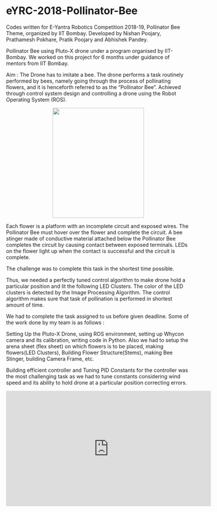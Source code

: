 # eYRC-2018-Pollinator-Bee
Codes written for E-Yantra Robotics Competition 2018-19, Pollinator Bee Theme, organized by IIT Bombay.
Developed by Nishan Poojary, Prathamesh Pokhare, Pratik Poojary and Abhishek Pandey.

Pollinator Bee using Pluto-X drone under a program organised by IIT-Bombay. We worked on this project for 6 months under guidance of mentors from IIT Bombay.

Aim : The Drone has to imitate a bee. The drone performs a task routinely performed by bees, namely going through the process of pollinating flowers, and it is henceforth referred to as the “Pollinator Bee”. Achieved through control system design and controlling a drone using the Robot Operating System (ROS). 

<p align="center">
<img src="gifs/pollinator_bee.gif" width="250" height="300"/>
</p>

Each flower is a platform with an incomplete circuit and exposed wires. The Pollinator Bee must hover over the flower and complete the circuit. A bee stinger made of conductive material attached below the Pollinator Bee completes the circuit by causing contact between exposed terminals. LEDs on the flower light up when the contact is successful and the circuit is complete.

The challenge was to complete this task in the shortest time possible.

Thus, we needed a perfectly tuned control algorithm to make drone hold a particular position and lit the following LED Clusters.
The color of the LED clusters is detected by the Image Processing Algorithm. The control algorithm makes sure that task of pollination is performed in shortest amount of time. 

We had to complete the task assigned to us before given deadline. Some of the work done by my team is as follows :

Setting Up the Pluto-X Drone, using ROS environment, setting up Whycon camera and its calibration, writing code in Python. Also we had to setup the arena sheet (flex sheet) on which flowers is to be placed, making flowers(LED Clusters), Building Flower Structure(Stems), making Bee Stinger, building Camera Frame, etc.

Building efficient controller and Tuning PID Constants for the controller was the most challenging task as we had to tune constants considering wind speed and its ability to hold drone at a particular position correcting errors.

<iframe width="560" height="315" src="https://www.youtube.com/embed/BFufaY9tbUM" frameborder="0" allow="accelerometer; autoplay; encrypted-media; gyroscope; picture-in-picture" allowfullscreen></iframe>


